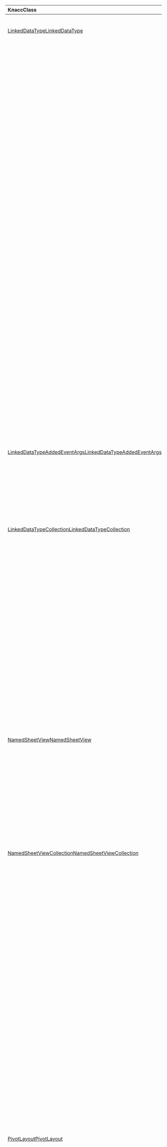 | <span data-ttu-id="2c2e1-101">Класс</span><span class="sxs-lookup"><span data-stu-id="2c2e1-101">Class</span></span> | <span data-ttu-id="2c2e1-102">Поля</span><span class="sxs-lookup"><span data-stu-id="2c2e1-102">Fields</span></span> | <span data-ttu-id="2c2e1-103">Описание</span><span class="sxs-lookup"><span data-stu-id="2c2e1-103">Description</span></span> |
|:---|:---|:---|
|[<span data-ttu-id="2c2e1-104">LinkedDataType</span><span class="sxs-lookup"><span data-stu-id="2c2e1-104">LinkedDataType</span></span>](/javascript/api/excel/excel.linkeddatatype)|[<span data-ttu-id="2c2e1-105">Предоставление dataProvider</span><span class="sxs-lookup"><span data-stu-id="2c2e1-105">dataProvider</span></span>](/javascript/api/excel/excel.linkeddatatype#dataprovider)|<span data-ttu-id="2c2e1-106">Имя поставщика данных для связанного типа данных.</span><span class="sxs-lookup"><span data-stu-id="2c2e1-106">The name of the data provider for the linked data type.</span></span>|
||[<span data-ttu-id="2c2e1-107">ластрефрешед</span><span class="sxs-lookup"><span data-stu-id="2c2e1-107">lastRefreshed</span></span>](/javascript/api/excel/excel.linkeddatatype#lastrefreshed)|<span data-ttu-id="2c2e1-108">Дата и время местного часового пояса с момента открытия книги при последнем обновлении связанного типа данных.</span><span class="sxs-lookup"><span data-stu-id="2c2e1-108">The local time-zone date and time since the workbook was opened when the linked data type was last refreshed.</span></span>|
||[<span data-ttu-id="2c2e1-109">name</span><span class="sxs-lookup"><span data-stu-id="2c2e1-109">name</span></span>](/javascript/api/excel/excel.linkeddatatype#name)|<span data-ttu-id="2c2e1-110">Имя связанного типа данных.</span><span class="sxs-lookup"><span data-stu-id="2c2e1-110">The name of the linked data type.</span></span>|
||[<span data-ttu-id="2c2e1-111">периодикрефрешинтервал</span><span class="sxs-lookup"><span data-stu-id="2c2e1-111">periodicRefreshInterval</span></span>](/javascript/api/excel/excel.linkeddatatype#periodicrefreshinterval)|<span data-ttu-id="2c2e1-112">Частота обновления связанного типа данных (в секундах), если `refreshMode` для параметра задано значение "периодический".</span><span class="sxs-lookup"><span data-stu-id="2c2e1-112">The frequency, in seconds, at which the linked data type is refreshed if `refreshMode` is set to "Periodic".</span></span>|
||[<span data-ttu-id="2c2e1-113">рефрешмоде</span><span class="sxs-lookup"><span data-stu-id="2c2e1-113">refreshMode</span></span>](/javascript/api/excel/excel.linkeddatatype#refreshmode)|<span data-ttu-id="2c2e1-114">Механизм, с помощью которого извлекаются данные для связанного типа данных.</span><span class="sxs-lookup"><span data-stu-id="2c2e1-114">The mechanism by which the data for the linked data type is retrieved.</span></span>|
||[<span data-ttu-id="2c2e1-115">serviceId</span><span class="sxs-lookup"><span data-stu-id="2c2e1-115">serviceId</span></span>](/javascript/api/excel/excel.linkeddatatype#serviceid)|<span data-ttu-id="2c2e1-116">Уникальный идентификатор связанного типа данных.</span><span class="sxs-lookup"><span data-stu-id="2c2e1-116">The unique id of the linked data type.</span></span>|
||[<span data-ttu-id="2c2e1-117">суппортедрефрешмодес</span><span class="sxs-lookup"><span data-stu-id="2c2e1-117">supportedRefreshModes</span></span>](/javascript/api/excel/excel.linkeddatatype#supportedrefreshmodes)|<span data-ttu-id="2c2e1-118">Возвращает массив со всеми режимами обновления, поддерживаемыми связанным типом данных.</span><span class="sxs-lookup"><span data-stu-id="2c2e1-118">Returns an array with all the refresh modes supported by the linked data type.</span></span>|
||[<span data-ttu-id="2c2e1-119">Рекуестрефреш ()</span><span class="sxs-lookup"><span data-stu-id="2c2e1-119">requestRefresh()</span></span>](/javascript/api/excel/excel.linkeddatatype#requestrefresh--)|<span data-ttu-id="2c2e1-120">Отправляет запрос на обновление связанного типа данных.</span><span class="sxs-lookup"><span data-stu-id="2c2e1-120">Makes a request to refresh the linked data type.</span></span>|
||[<span data-ttu-id="2c2e1-121">Рекуестсетрефрешмоде (Рефрешмоде: Excel. Линкеддататиперефрешмоде)</span><span class="sxs-lookup"><span data-stu-id="2c2e1-121">requestSetRefreshMode(refreshMode: Excel.LinkedDataTypeRefreshMode)</span></span>](/javascript/api/excel/excel.linkeddatatype#requestsetrefreshmode-refreshmode-)|<span data-ttu-id="2c2e1-122">Отправляет запрос на изменение режима обновления для этого связанного типа данных.</span><span class="sxs-lookup"><span data-stu-id="2c2e1-122">Makes a request to change the refresh mode for this linked data type.</span></span>|
|[<span data-ttu-id="2c2e1-123">LinkedDataTypeAddedEventArgs</span><span class="sxs-lookup"><span data-stu-id="2c2e1-123">LinkedDataTypeAddedEventArgs</span></span>](/javascript/api/excel/excel.linkeddatatypeaddedeventargs)|[<span data-ttu-id="2c2e1-124">serviceId</span><span class="sxs-lookup"><span data-stu-id="2c2e1-124">serviceId</span></span>](/javascript/api/excel/excel.linkeddatatypeaddedeventargs#serviceid)|<span data-ttu-id="2c2e1-125">Уникальный идентификатор нового связанного типа данных.</span><span class="sxs-lookup"><span data-stu-id="2c2e1-125">The unique id of the new linked data type.</span></span>|
||[<span data-ttu-id="2c2e1-126">source</span><span class="sxs-lookup"><span data-stu-id="2c2e1-126">source</span></span>](/javascript/api/excel/excel.linkeddatatypeaddedeventargs#source)|<span data-ttu-id="2c2e1-127">Получает источник события.</span><span class="sxs-lookup"><span data-stu-id="2c2e1-127">Gets the source of the event.</span></span>|
||[<span data-ttu-id="2c2e1-128">type</span><span class="sxs-lookup"><span data-stu-id="2c2e1-128">type</span></span>](/javascript/api/excel/excel.linkeddatatypeaddedeventargs#type)|<span data-ttu-id="2c2e1-129">Получает тип события.</span><span class="sxs-lookup"><span data-stu-id="2c2e1-129">Gets the type of the event.</span></span>|
|[<span data-ttu-id="2c2e1-130">LinkedDataTypeCollection</span><span class="sxs-lookup"><span data-stu-id="2c2e1-130">LinkedDataTypeCollection</span></span>](/javascript/api/excel/excel.linkeddatatypecollection)|[<span data-ttu-id="2c2e1-131">getCount()</span><span class="sxs-lookup"><span data-stu-id="2c2e1-131">getCount()</span></span>](/javascript/api/excel/excel.linkeddatatypecollection#getcount--)|<span data-ttu-id="2c2e1-132">Получает число связанных типов данных в коллекции.</span><span class="sxs-lookup"><span data-stu-id="2c2e1-132">Gets the number of linked data types in the collection.</span></span>|
||[<span data-ttu-id="2c2e1-133">GetItem (ключ: число)</span><span class="sxs-lookup"><span data-stu-id="2c2e1-133">getItem(key: number)</span></span>](/javascript/api/excel/excel.linkeddatatypecollection#getitem-key-)|<span data-ttu-id="2c2e1-134">Получает связанный тип данных по идентификатору службы.</span><span class="sxs-lookup"><span data-stu-id="2c2e1-134">Gets a linked data type by service id.</span></span>|
||[<span data-ttu-id="2c2e1-135">getItemAt(index: number)</span><span class="sxs-lookup"><span data-stu-id="2c2e1-135">getItemAt(index: number)</span></span>](/javascript/api/excel/excel.linkeddatatypecollection#getitemat-index-)|<span data-ttu-id="2c2e1-136">Получает связанный тип данных по индексу в коллекции.</span><span class="sxs-lookup"><span data-stu-id="2c2e1-136">Gets a linked data type by its index in the collection.</span></span>|
||[<span data-ttu-id="2c2e1-137">getItemOrNullObject (ключ: число)</span><span class="sxs-lookup"><span data-stu-id="2c2e1-137">getItemOrNullObject(key: number)</span></span>](/javascript/api/excel/excel.linkeddatatypecollection#getitemornullobject-key-)|<span data-ttu-id="2c2e1-138">Получает связанный тип данных по ИДЕНТИФИКАТОРу.</span><span class="sxs-lookup"><span data-stu-id="2c2e1-138">Gets a linked data type by ID.</span></span>|
||[<span data-ttu-id="2c2e1-139">items</span><span class="sxs-lookup"><span data-stu-id="2c2e1-139">items</span></span>](/javascript/api/excel/excel.linkeddatatypecollection#items)|<span data-ttu-id="2c2e1-140">Получает загруженные дочерние элементы в этой коллекции.</span><span class="sxs-lookup"><span data-stu-id="2c2e1-140">Gets the loaded child items in this collection.</span></span>|
||[<span data-ttu-id="2c2e1-141">Рекуестрефрешалл ()</span><span class="sxs-lookup"><span data-stu-id="2c2e1-141">requestRefreshAll()</span></span>](/javascript/api/excel/excel.linkeddatatypecollection#requestrefreshall--)|<span data-ttu-id="2c2e1-142">Отправляет запрос на обновление всех связанных типов данных в коллекции.</span><span class="sxs-lookup"><span data-stu-id="2c2e1-142">Makes a request to refresh all the linked data types in the collection.</span></span>|
|[<span data-ttu-id="2c2e1-143">NamedSheetView</span><span class="sxs-lookup"><span data-stu-id="2c2e1-143">NamedSheetView</span></span>](/javascript/api/excel/excel.namedsheetview)|[<span data-ttu-id="2c2e1-144">activate()</span><span class="sxs-lookup"><span data-stu-id="2c2e1-144">activate()</span></span>](/javascript/api/excel/excel.namedsheetview#activate--)|<span data-ttu-id="2c2e1-145">Активирует это представление листа.</span><span class="sxs-lookup"><span data-stu-id="2c2e1-145">Activates this sheet view.</span></span>|
||[<span data-ttu-id="2c2e1-146">delete()</span><span class="sxs-lookup"><span data-stu-id="2c2e1-146">delete()</span></span>](/javascript/api/excel/excel.namedsheetview#delete--)|<span data-ttu-id="2c2e1-147">Удаляет представление листа из листа.</span><span class="sxs-lookup"><span data-stu-id="2c2e1-147">Removes the sheet view from the worksheet.</span></span>|
||[<span data-ttu-id="2c2e1-148">дублировать (имя?: строка)</span><span class="sxs-lookup"><span data-stu-id="2c2e1-148">duplicate(name?: string)</span></span>](/javascript/api/excel/excel.namedsheetview#duplicate-name-)|<span data-ttu-id="2c2e1-149">Создает копию этого представления листа.</span><span class="sxs-lookup"><span data-stu-id="2c2e1-149">Creates a copy of this sheet view.</span></span>|
||[<span data-ttu-id="2c2e1-150">name</span><span class="sxs-lookup"><span data-stu-id="2c2e1-150">name</span></span>](/javascript/api/excel/excel.namedsheetview#name)|<span data-ttu-id="2c2e1-151">Получает или задает имя представления листа.</span><span class="sxs-lookup"><span data-stu-id="2c2e1-151">Gets or sets the name of the sheet view.</span></span>|
|[<span data-ttu-id="2c2e1-152">NamedSheetViewCollection</span><span class="sxs-lookup"><span data-stu-id="2c2e1-152">NamedSheetViewCollection</span></span>](/javascript/api/excel/excel.namedsheetviewcollection)|[<span data-ttu-id="2c2e1-153">add(name: string)</span><span class="sxs-lookup"><span data-stu-id="2c2e1-153">add(name: string)</span></span>](/javascript/api/excel/excel.namedsheetviewcollection#add-name-)|<span data-ttu-id="2c2e1-154">Создает новое представление листа с заданным именем.</span><span class="sxs-lookup"><span data-stu-id="2c2e1-154">Creates a new sheet view with the given name.</span></span>|
||[<span data-ttu-id="2c2e1-155">Ентертемпорари ()</span><span class="sxs-lookup"><span data-stu-id="2c2e1-155">enterTemporary()</span></span>](/javascript/api/excel/excel.namedsheetviewcollection#entertemporary--)|<span data-ttu-id="2c2e1-156">Создает и активирует новое временное представление листа.</span><span class="sxs-lookup"><span data-stu-id="2c2e1-156">Creates and activates a new temporary sheet view.</span></span>|
||[<span data-ttu-id="2c2e1-157">Exit ()</span><span class="sxs-lookup"><span data-stu-id="2c2e1-157">exit()</span></span>](/javascript/api/excel/excel.namedsheetviewcollection#exit--)|<span data-ttu-id="2c2e1-158">Выполняет выход из текущего активного представления листа.</span><span class="sxs-lookup"><span data-stu-id="2c2e1-158">Exits the currently active sheet view.</span></span>|
||[<span data-ttu-id="2c2e1-159">onactive ()</span><span class="sxs-lookup"><span data-stu-id="2c2e1-159">getActive()</span></span>](/javascript/api/excel/excel.namedsheetviewcollection#getactive--)|<span data-ttu-id="2c2e1-160">Получает текущее активное представление листа.</span><span class="sxs-lookup"><span data-stu-id="2c2e1-160">Gets the worksheet's currently active sheet view.</span></span>|
||[<span data-ttu-id="2c2e1-161">getCount()</span><span class="sxs-lookup"><span data-stu-id="2c2e1-161">getCount()</span></span>](/javascript/api/excel/excel.namedsheetviewcollection#getcount--)|<span data-ttu-id="2c2e1-162">Получает количество просмотров листа на этом листе.</span><span class="sxs-lookup"><span data-stu-id="2c2e1-162">Gets the number of sheet views in this worksheet.</span></span>|
||[<span data-ttu-id="2c2e1-163">getItem(key: string)</span><span class="sxs-lookup"><span data-stu-id="2c2e1-163">getItem(key: string)</span></span>](/javascript/api/excel/excel.namedsheetviewcollection#getitem-key-)|<span data-ttu-id="2c2e1-164">Возвращает представление листа с использованием его имени.</span><span class="sxs-lookup"><span data-stu-id="2c2e1-164">Gets a sheet view using its name.</span></span>|
||[<span data-ttu-id="2c2e1-165">getItemAt(index: number)</span><span class="sxs-lookup"><span data-stu-id="2c2e1-165">getItemAt(index: number)</span></span>](/javascript/api/excel/excel.namedsheetviewcollection#getitemat-index-)|<span data-ttu-id="2c2e1-166">Получает представление листа по его индексу в коллекции.</span><span class="sxs-lookup"><span data-stu-id="2c2e1-166">Gets a sheet view by its index in the collection.</span></span>|
||[<span data-ttu-id="2c2e1-167">items</span><span class="sxs-lookup"><span data-stu-id="2c2e1-167">items</span></span>](/javascript/api/excel/excel.namedsheetviewcollection#items)|<span data-ttu-id="2c2e1-168">Получает загруженные дочерние элементы в этой коллекции.</span><span class="sxs-lookup"><span data-stu-id="2c2e1-168">Gets the loaded child items in this collection.</span></span>|
|[<span data-ttu-id="2c2e1-169">PivotLayout</span><span class="sxs-lookup"><span data-stu-id="2c2e1-169">PivotLayout</span></span>](/javascript/api/excel/excel.pivotlayout)|[<span data-ttu-id="2c2e1-170">altTextDescription</span><span class="sxs-lookup"><span data-stu-id="2c2e1-170">altTextDescription</span></span>](/javascript/api/excel/excel.pivotlayout#alttextdescription)|<span data-ttu-id="2c2e1-171">Описание замещающий текст сводной таблицы.</span><span class="sxs-lookup"><span data-stu-id="2c2e1-171">The alt text description of the PivotTable.</span></span>|
||[<span data-ttu-id="2c2e1-172">altTextTitle</span><span class="sxs-lookup"><span data-stu-id="2c2e1-172">altTextTitle</span></span>](/javascript/api/excel/excel.pivotlayout#alttexttitle)|<span data-ttu-id="2c2e1-173">Замещающий текст заголовка сводной таблицы.</span><span class="sxs-lookup"><span data-stu-id="2c2e1-173">The alt text title of the PivotTable.</span></span>|
||[<span data-ttu-id="2c2e1-174">Дисплайбланклинеафтереачитем (Display: Boolean)</span><span class="sxs-lookup"><span data-stu-id="2c2e1-174">displayBlankLineAfterEachItem(display: boolean)</span></span>](/javascript/api/excel/excel.pivotlayout#displayblanklineaftereachitem-display-)|<span data-ttu-id="2c2e1-175">Указывает, следует ли отображать пустую строку после каждого элемента.</span><span class="sxs-lookup"><span data-stu-id="2c2e1-175">Sets whether or not to display a blank line after each item.</span></span>|
||[<span data-ttu-id="2c2e1-176">емптицеллтекст</span><span class="sxs-lookup"><span data-stu-id="2c2e1-176">emptyCellText</span></span>](/javascript/api/excel/excel.pivotlayout#emptycelltext)|<span data-ttu-id="2c2e1-177">Текст, автоматически заполняемый в любую пустую ячейку в сводной таблице, если `fillEmptyCells == true` .</span><span class="sxs-lookup"><span data-stu-id="2c2e1-177">The text that is automatically filled into any empty cell in the PivotTable if `fillEmptyCells == true`.</span></span>|
||[<span data-ttu-id="2c2e1-178">филлемптицеллс</span><span class="sxs-lookup"><span data-stu-id="2c2e1-178">fillEmptyCells</span></span>](/javascript/api/excel/excel.pivotlayout#fillemptycells)|<span data-ttu-id="2c2e1-179">Указывает, следует ли заполнить пустые ячейки в сводной таблице с помощью `emptyCellText` .</span><span class="sxs-lookup"><span data-stu-id="2c2e1-179">Specifies whether empty cells in the PivotTable should be populated with the `emptyCellText`.</span></span>|
||[<span data-ttu-id="2c2e1-180">getCell(dataHierarchy: DataPivotHierarchy \| string, rowItems: Array<PivotItem \| string>, columnItems: Array<PivotItem \| string>)</span><span class="sxs-lookup"><span data-stu-id="2c2e1-180">getCell(dataHierarchy: DataPivotHierarchy \| string, rowItems: Array<PivotItem \| string>, columnItems: Array<PivotItem \| string>)</span></span>](/javascript/api/excel/excel.pivotlayout#getcell-datahierarchy--rowitems--columnitems-)|<span data-ttu-id="2c2e1-181">Получает уникальную ячейку в сводной таблице на основе иерархии данных и элементов строк и столбцов соответствующих иерархий.</span><span class="sxs-lookup"><span data-stu-id="2c2e1-181">Gets a unique cell in the PivotTable based on a data hierarchy and the row and column items of their respective hierarchies.</span></span>|
||[<span data-ttu-id="2c2e1-182">пивотстиле</span><span class="sxs-lookup"><span data-stu-id="2c2e1-182">pivotStyle</span></span>](/javascript/api/excel/excel.pivotlayout#pivotstyle)|<span data-ttu-id="2c2e1-183">Стиль, примененный к сводной таблице.</span><span class="sxs-lookup"><span data-stu-id="2c2e1-183">The style applied to the PivotTable.</span></span>|
||[<span data-ttu-id="2c2e1-184">Репеаталлитемлабелс (Репеатлабелс: Boolean)</span><span class="sxs-lookup"><span data-stu-id="2c2e1-184">repeatAllItemLabels(repeatLabels: boolean)</span></span>](/javascript/api/excel/excel.pivotlayout#repeatallitemlabels-repeatlabels-)|<span data-ttu-id="2c2e1-185">Задает параметр "повторять все подписи элементов" для всех полей в сводной таблице.</span><span class="sxs-lookup"><span data-stu-id="2c2e1-185">Sets the "repeat all item labels" setting across all fields in the PivotTable.</span></span>|
||[<span data-ttu-id="2c2e1-186">Сетстиле (Style: string \| пивоттаблестиле \| буилтинпивоттаблестиле)</span><span class="sxs-lookup"><span data-stu-id="2c2e1-186">setStyle(style: string \| PivotTableStyle \| BuiltInPivotTableStyle)</span></span>](/javascript/api/excel/excel.pivotlayout#setstyle-style-)|<span data-ttu-id="2c2e1-187">Задает стиль, применяемый к сводной таблице.</span><span class="sxs-lookup"><span data-stu-id="2c2e1-187">Sets the style applied to the PivotTable.</span></span>|
||[<span data-ttu-id="2c2e1-188">шовфиелдхеадерс</span><span class="sxs-lookup"><span data-stu-id="2c2e1-188">showFieldHeaders</span></span>](/javascript/api/excel/excel.pivotlayout#showfieldheaders)|<span data-ttu-id="2c2e1-189">Указывает, отображаются ли в сводной таблице заголовки полей (заголовки полей и раскрывающиеся фильтры).</span><span class="sxs-lookup"><span data-stu-id="2c2e1-189">Specifies whether the PivotTable displays field headers (field captions and filter drop-downs).</span></span>|
|[<span data-ttu-id="2c2e1-190">PivotTable</span><span class="sxs-lookup"><span data-stu-id="2c2e1-190">PivotTable</span></span>](/javascript/api/excel/excel.pivottable)|[<span data-ttu-id="2c2e1-191">рефрешонопен</span><span class="sxs-lookup"><span data-stu-id="2c2e1-191">refreshOnOpen</span></span>](/javascript/api/excel/excel.pivottable#refreshonopen)|<span data-ttu-id="2c2e1-192">Указывает, обновляется ли Сводная таблица при открытии книги.</span><span class="sxs-lookup"><span data-stu-id="2c2e1-192">Specifies whether the PivotTable refreshes when the workbook opens.</span></span>|
|[<span data-ttu-id="2c2e1-193">Range</span><span class="sxs-lookup"><span data-stu-id="2c2e1-193">Range</span></span>](/javascript/api/excel/excel.range)|[<span data-ttu-id="2c2e1-194">Влияющие ()</span><span class="sxs-lookup"><span data-stu-id="2c2e1-194">getPrecedents()</span></span>](/javascript/api/excel/excel.range#getprecedents--)|<span data-ttu-id="2c2e1-195">Возвращает `WorkbookRangeAreas` объект, представляющий диапазон, содержащий все влияющие ячейки на одном листе или на нескольких листах.</span><span class="sxs-lookup"><span data-stu-id="2c2e1-195">Returns a `WorkbookRangeAreas` object that represents the range containing all the precedents of a cell in same worksheet or in multiple worksheets.</span></span>|
|[<span data-ttu-id="2c2e1-196">RefreshModeChangedEventArgs</span><span class="sxs-lookup"><span data-stu-id="2c2e1-196">RefreshModeChangedEventArgs</span></span>](/javascript/api/excel/excel.refreshmodechangedeventargs)|[<span data-ttu-id="2c2e1-197">рефрешмоде</span><span class="sxs-lookup"><span data-stu-id="2c2e1-197">refreshMode</span></span>](/javascript/api/excel/excel.refreshmodechangedeventargs#refreshmode)|<span data-ttu-id="2c2e1-198">Режим обновления связанного типа данных.</span><span class="sxs-lookup"><span data-stu-id="2c2e1-198">The linked data type refresh mode.</span></span>|
||[<span data-ttu-id="2c2e1-199">serviceId</span><span class="sxs-lookup"><span data-stu-id="2c2e1-199">serviceId</span></span>](/javascript/api/excel/excel.refreshmodechangedeventargs#serviceid)|<span data-ttu-id="2c2e1-200">Уникальный идентификатор объекта, режим обновления которого изменился.</span><span class="sxs-lookup"><span data-stu-id="2c2e1-200">The unique id of the object whose refresh mode was changed.</span></span>|
||[<span data-ttu-id="2c2e1-201">source</span><span class="sxs-lookup"><span data-stu-id="2c2e1-201">source</span></span>](/javascript/api/excel/excel.refreshmodechangedeventargs#source)|<span data-ttu-id="2c2e1-202">Получает источник события.</span><span class="sxs-lookup"><span data-stu-id="2c2e1-202">Gets the source of the event.</span></span>|
||[<span data-ttu-id="2c2e1-203">type</span><span class="sxs-lookup"><span data-stu-id="2c2e1-203">type</span></span>](/javascript/api/excel/excel.refreshmodechangedeventargs#type)|<span data-ttu-id="2c2e1-204">Получает тип события.</span><span class="sxs-lookup"><span data-stu-id="2c2e1-204">Gets the type of the event.</span></span>|
|[<span data-ttu-id="2c2e1-205">RefreshRequestCompletedEventArgs</span><span class="sxs-lookup"><span data-stu-id="2c2e1-205">RefreshRequestCompletedEventArgs</span></span>](/javascript/api/excel/excel.refreshrequestcompletedeventargs)|[<span data-ttu-id="2c2e1-206">обновляется</span><span class="sxs-lookup"><span data-stu-id="2c2e1-206">refreshed</span></span>](/javascript/api/excel/excel.refreshrequestcompletedeventargs#refreshed)|<span data-ttu-id="2c2e1-207">Указывает, успешно ли выполнен запрос на обновление.</span><span class="sxs-lookup"><span data-stu-id="2c2e1-207">Indicates if the request to refresh was successful.</span></span>|
||[<span data-ttu-id="2c2e1-208">serviceId</span><span class="sxs-lookup"><span data-stu-id="2c2e1-208">serviceId</span></span>](/javascript/api/excel/excel.refreshrequestcompletedeventargs#serviceid)|<span data-ttu-id="2c2e1-209">Уникальный идентификатор объекта, для которого был выполнен запрос на обновление.</span><span class="sxs-lookup"><span data-stu-id="2c2e1-209">The unique id of the object whose refresh request was completed.</span></span>|
||[<span data-ttu-id="2c2e1-210">source</span><span class="sxs-lookup"><span data-stu-id="2c2e1-210">source</span></span>](/javascript/api/excel/excel.refreshrequestcompletedeventargs#source)|<span data-ttu-id="2c2e1-211">Получает источник события.</span><span class="sxs-lookup"><span data-stu-id="2c2e1-211">Gets the source of the event.</span></span>|
||[<span data-ttu-id="2c2e1-212">type</span><span class="sxs-lookup"><span data-stu-id="2c2e1-212">type</span></span>](/javascript/api/excel/excel.refreshrequestcompletedeventargs#type)|<span data-ttu-id="2c2e1-213">Получает тип события.</span><span class="sxs-lookup"><span data-stu-id="2c2e1-213">Gets the type of the event.</span></span>|
||[<span data-ttu-id="2c2e1-214">дефицит</span><span class="sxs-lookup"><span data-stu-id="2c2e1-214">warnings</span></span>](/javascript/api/excel/excel.refreshrequestcompletedeventargs#warnings)|<span data-ttu-id="2c2e1-215">Массив, содержащий все предупреждения, созданные с помощью запроса на обновление.</span><span class="sxs-lookup"><span data-stu-id="2c2e1-215">An array that contains any warnings generated from the refresh request.</span></span>|
|[<span data-ttu-id="2c2e1-216">ShapeCollection</span><span class="sxs-lookup"><span data-stu-id="2c2e1-216">ShapeCollection</span></span>](/javascript/api/excel/excel.shapecollection)|[<span data-ttu-id="2c2e1-217">addSvg(xml: string)</span><span class="sxs-lookup"><span data-stu-id="2c2e1-217">addSvg(xml: string)</span></span>](/javascript/api/excel/excel.shapecollection#addsvg-xml-)|<span data-ttu-id="2c2e1-218">Создает изображение SVG (масштабируемая векторная графика) из строки XML и добавляет его на лист.</span><span class="sxs-lookup"><span data-stu-id="2c2e1-218">Creates a scalable vector graphic (SVG) from an XML string and adds it to the worksheet.</span></span>|
|[<span data-ttu-id="2c2e1-219">Slicer</span><span class="sxs-lookup"><span data-stu-id="2c2e1-219">Slicer</span></span>](/javascript/api/excel/excel.slicer)|[<span data-ttu-id="2c2e1-220">nameInFormula</span><span class="sxs-lookup"><span data-stu-id="2c2e1-220">nameInFormula</span></span>](/javascript/api/excel/excel.slicer#nameinformula)|<span data-ttu-id="2c2e1-221">Представляет имя среза, используемое в формуле.</span><span class="sxs-lookup"><span data-stu-id="2c2e1-221">Represents the slicer name used in the formula.</span></span>|
||[<span data-ttu-id="2c2e1-222">слицерстиле</span><span class="sxs-lookup"><span data-stu-id="2c2e1-222">slicerStyle</span></span>](/javascript/api/excel/excel.slicer#slicerstyle)|<span data-ttu-id="2c2e1-223">Стиль, примененный к срезу.</span><span class="sxs-lookup"><span data-stu-id="2c2e1-223">The style applied to the Slicer.</span></span>|
||[<span data-ttu-id="2c2e1-224">Сетстиле (Style: string \| слицерстиле \| буилтинслицерстиле)</span><span class="sxs-lookup"><span data-stu-id="2c2e1-224">setStyle(style: string \| SlicerStyle \| BuiltInSlicerStyle)</span></span>](/javascript/api/excel/excel.slicer#setstyle-style-)|<span data-ttu-id="2c2e1-225">Задает стиль, применяемый к срезу.</span><span class="sxs-lookup"><span data-stu-id="2c2e1-225">Sets the style applied to the slicer.</span></span>|
|[<span data-ttu-id="2c2e1-226">Table</span><span class="sxs-lookup"><span data-stu-id="2c2e1-226">Table</span></span>](/javascript/api/excel/excel.table)|[<span data-ttu-id="2c2e1-227">clearStyle()</span><span class="sxs-lookup"><span data-stu-id="2c2e1-227">clearStyle()</span></span>](/javascript/api/excel/excel.table#clearstyle--)|<span data-ttu-id="2c2e1-228">Изменяет таблицу для использования стиля таблицы по умолчанию.</span><span class="sxs-lookup"><span data-stu-id="2c2e1-228">Changes the table to use the default table style.</span></span>|
||[<span data-ttu-id="2c2e1-229">onFiltered</span><span class="sxs-lookup"><span data-stu-id="2c2e1-229">onFiltered</span></span>](/javascript/api/excel/excel.table#onfiltered)|<span data-ttu-id="2c2e1-230">Возникает, если применен фильтр к указанной таблице.</span><span class="sxs-lookup"><span data-stu-id="2c2e1-230">Occurs when filter is applied on a specific table.</span></span>|
||[<span data-ttu-id="2c2e1-231">tableStyle</span><span class="sxs-lookup"><span data-stu-id="2c2e1-231">tableStyle</span></span>](/javascript/api/excel/excel.table#tablestyle)|<span data-ttu-id="2c2e1-232">Стиль, примененный к таблице.</span><span class="sxs-lookup"><span data-stu-id="2c2e1-232">The style applied to the Table.</span></span>|
||[<span data-ttu-id="2c2e1-233">Сетстиле (Style: string \| TableStyle \| буилтинтаблестиле)</span><span class="sxs-lookup"><span data-stu-id="2c2e1-233">setStyle(style: string \| TableStyle \| BuiltInTableStyle)</span></span>](/javascript/api/excel/excel.table#setstyle-style-)|<span data-ttu-id="2c2e1-234">Задает стиль, применяемый к таблице.</span><span class="sxs-lookup"><span data-stu-id="2c2e1-234">Sets the style applied to the table.</span></span>|
|[<span data-ttu-id="2c2e1-235">TableCollection</span><span class="sxs-lookup"><span data-stu-id="2c2e1-235">TableCollection</span></span>](/javascript/api/excel/excel.tablecollection)|[<span data-ttu-id="2c2e1-236">onFiltered</span><span class="sxs-lookup"><span data-stu-id="2c2e1-236">onFiltered</span></span>](/javascript/api/excel/excel.tablecollection#onfiltered)|<span data-ttu-id="2c2e1-237">Возникает, если применен фильтр к любой таблице в книге или листе.</span><span class="sxs-lookup"><span data-stu-id="2c2e1-237">Occurs when filter is applied on any table in a workbook, or a worksheet.</span></span>|
|[<span data-ttu-id="2c2e1-238">TableFilteredEventArgs</span><span class="sxs-lookup"><span data-stu-id="2c2e1-238">TableFilteredEventArgs</span></span>](/javascript/api/excel/excel.tablefilteredeventargs)|[<span data-ttu-id="2c2e1-239">tableId</span><span class="sxs-lookup"><span data-stu-id="2c2e1-239">tableId</span></span>](/javascript/api/excel/excel.tablefilteredeventargs#tableid)|<span data-ttu-id="2c2e1-240">Получает идентификатор таблицы, в которой применяется фильтр.</span><span class="sxs-lookup"><span data-stu-id="2c2e1-240">Gets the id of the table in which the filter is applied.</span></span>|
||[<span data-ttu-id="2c2e1-241">type</span><span class="sxs-lookup"><span data-stu-id="2c2e1-241">type</span></span>](/javascript/api/excel/excel.tablefilteredeventargs#type)|<span data-ttu-id="2c2e1-242">Получает тип события.</span><span class="sxs-lookup"><span data-stu-id="2c2e1-242">Gets the type of the event.</span></span>|
||[<span data-ttu-id="2c2e1-243">worksheetId</span><span class="sxs-lookup"><span data-stu-id="2c2e1-243">worksheetId</span></span>](/javascript/api/excel/excel.tablefilteredeventargs#worksheetid)|<span data-ttu-id="2c2e1-244">Получает идентификатор листа, содержащего таблицу.</span><span class="sxs-lookup"><span data-stu-id="2c2e1-244">Gets the id of the worksheet which contains the table.</span></span>|
|[<span data-ttu-id="2c2e1-245">Workbook</span><span class="sxs-lookup"><span data-stu-id="2c2e1-245">Workbook</span></span>](/javascript/api/excel/excel.workbook)|[<span data-ttu-id="2c2e1-246">линкеддататипес</span><span class="sxs-lookup"><span data-stu-id="2c2e1-246">linkedDataTypes</span></span>](/javascript/api/excel/excel.workbook#linkeddatatypes)|<span data-ttu-id="2c2e1-247">Возвращает коллекцию связанных типов данных, которые являются частью рабочей книги.</span><span class="sxs-lookup"><span data-stu-id="2c2e1-247">Returns a collection of linked data types that are part of the workbook.</span></span>|
||[<span data-ttu-id="2c2e1-248">шовпивотфиелдлист</span><span class="sxs-lookup"><span data-stu-id="2c2e1-248">showPivotFieldList</span></span>](/javascript/api/excel/excel.workbook#showpivotfieldlist)|<span data-ttu-id="2c2e1-249">Указывает, отображается ли область списка полей сводной таблицы на уровне книги.</span><span class="sxs-lookup"><span data-stu-id="2c2e1-249">Specifies whether the PivotTable's field list pane is shown at the workbook level.</span></span>|
||[<span data-ttu-id="2c2e1-250">use1904DateSystem</span><span class="sxs-lookup"><span data-stu-id="2c2e1-250">use1904DateSystem</span></span>](/javascript/api/excel/excel.workbook#use1904datesystem)|<span data-ttu-id="2c2e1-251">Значение true, если в книге используется система дат 1904.</span><span class="sxs-lookup"><span data-stu-id="2c2e1-251">True if the workbook uses the 1904 date system.</span></span>|
|[<span data-ttu-id="2c2e1-252">Worksheet</span><span class="sxs-lookup"><span data-stu-id="2c2e1-252">Worksheet</span></span>](/javascript/api/excel/excel.worksheet)|[<span data-ttu-id="2c2e1-253">намедшитвиевс</span><span class="sxs-lookup"><span data-stu-id="2c2e1-253">namedSheetViews</span></span>](/javascript/api/excel/excel.worksheet#namedsheetviews)|<span data-ttu-id="2c2e1-254">Возвращает коллекцию представлений листа, присутствующих на листе.</span><span class="sxs-lookup"><span data-stu-id="2c2e1-254">Returns a collection of sheet views that are present in the worksheet.</span></span>|
||[<span data-ttu-id="2c2e1-255">onFiltered</span><span class="sxs-lookup"><span data-stu-id="2c2e1-255">onFiltered</span></span>](/javascript/api/excel/excel.worksheet#onfiltered)|<span data-ttu-id="2c2e1-256">Возникает, если применен фильтр к указанному листу.</span><span class="sxs-lookup"><span data-stu-id="2c2e1-256">Occurs when filter is applied on a specific worksheet.</span></span>|
|[<span data-ttu-id="2c2e1-257">WorksheetCollection</span><span class="sxs-lookup"><span data-stu-id="2c2e1-257">WorksheetCollection</span></span>](/javascript/api/excel/excel.worksheetcollection)|<span data-ttu-id="2c2e1-258">[addFromBase64(base64File: string, sheetNamesToInsert?: string[], positionType?: Excel.WorksheetPositionType, relativeTo?: Worksheet \| string)](/javascript/api/excel/excel.worksheetcollection#addfrombase64-base64file--sheetnamestoinsert--positiontype--relativeto-)</span><span class="sxs-lookup"><span data-stu-id="2c2e1-258">[addFromBase64(base64File: string, sheetNamesToInsert?: string[], positionType?: Excel.WorksheetPositionType, relativeTo?: Worksheet \| string)](/javascript/api/excel/excel.worksheetcollection#addfrombase64-base64file--sheetnamestoinsert--positiontype--relativeto-)</span></span>|<span data-ttu-id="2c2e1-259">Вставляет указанные листы книги в текущую книгу.</span><span class="sxs-lookup"><span data-stu-id="2c2e1-259">Inserts the specified worksheets of a workbook into the current workbook.</span></span>|
||[<span data-ttu-id="2c2e1-260">onFiltered</span><span class="sxs-lookup"><span data-stu-id="2c2e1-260">onFiltered</span></span>](/javascript/api/excel/excel.worksheetcollection#onfiltered)|<span data-ttu-id="2c2e1-261">Возникает при применении любого фильтра листа в книге.</span><span class="sxs-lookup"><span data-stu-id="2c2e1-261">Occurs when any worksheet's filter is applied in the workbook.</span></span>|
|[<span data-ttu-id="2c2e1-262">WorksheetFilteredEventArgs</span><span class="sxs-lookup"><span data-stu-id="2c2e1-262">WorksheetFilteredEventArgs</span></span>](/javascript/api/excel/excel.worksheetfilteredeventargs)|[<span data-ttu-id="2c2e1-263">type</span><span class="sxs-lookup"><span data-stu-id="2c2e1-263">type</span></span>](/javascript/api/excel/excel.worksheetfilteredeventargs#type)|<span data-ttu-id="2c2e1-264">Получает тип события.</span><span class="sxs-lookup"><span data-stu-id="2c2e1-264">Gets the type of the event.</span></span>|
||[<span data-ttu-id="2c2e1-265">worksheetId</span><span class="sxs-lookup"><span data-stu-id="2c2e1-265">worksheetId</span></span>](/javascript/api/excel/excel.worksheetfilteredeventargs#worksheetid)|<span data-ttu-id="2c2e1-266">Получает идентификатор листа, в котором применяется фильтр.</span><span class="sxs-lookup"><span data-stu-id="2c2e1-266">Gets the id of the worksheet in which the filter is applied.</span></span>|
